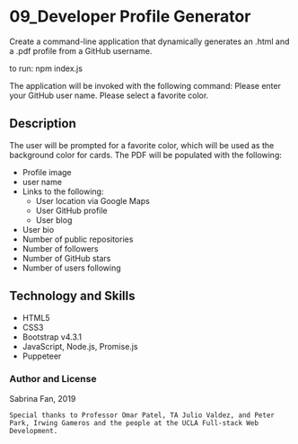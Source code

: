 # 09_Developer Profile Generator
Create a command-line application that dynamically generates an .html and a .pdf profile from a GitHub username. 

to run: npm index.js 

The application will be invoked with the following command:
Please enter your GitHub user name.
Please select a favorite color.

## Description

The user will be prompted for a favorite color, which will be used as the background color for cards. The PDF will be populated with the following:

* Profile image
* user name
* Links to the following:
  * User location via Google Maps
  * User GitHub profile
  * User blog
* User bio
* Number of public repositories
* Number of followers
* Number of GitHub stars
* Number of users following

## Technology and Skills

* HTML5
* CSS3
* Bootstrap v4.3.1
* JavaScript, Node.js, Promise.js
* Puppeteer

### Author and License
Sabrina Fan, 2019

    Special thanks to Professor Omar Patel, TA Julio Valdez, and Peter Park, Irwing Gameros and the people at the UCLA Full-stack Web Development.